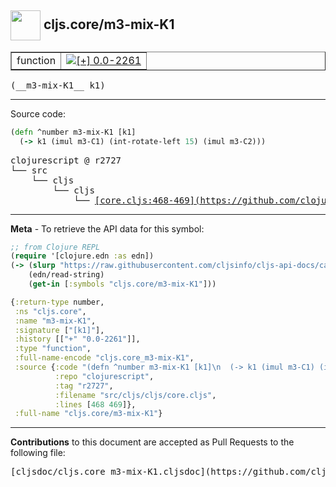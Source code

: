 ## <img width="48px" valign="middle" src="http://i.imgur.com/Hi20huC.png"> cljs.core/m3-mix-K1

 <table border="1">
<tr>

<td>function</td>
<td><a href="https://github.com/cljsinfo/cljs-api-docs/tree/0.0-2261"><img valign="middle" alt="[+] 0.0-2261" src="https://img.shields.io/badge/+-0.0--2261-lightgrey.svg"></a> </td>
</tr>
</table>

 <samp>
(__m3-mix-K1__ k1)<br>
</samp>

---





Source code:

```clj
(defn ^number m3-mix-K1 [k1]
  (-> k1 (imul m3-C1) (int-rotate-left 15) (imul m3-C2)))
```

 <pre>
clojurescript @ r2727
└── src
    └── cljs
        └── cljs
            └── <ins>[core.cljs:468-469](https://github.com/clojure/clojurescript/blob/r2727/src/cljs/cljs/core.cljs#L468-L469)</ins>
</pre>


---

__Meta__ - To retrieve the API data for this symbol:

```clj
;; from Clojure REPL
(require '[clojure.edn :as edn])
(-> (slurp "https://raw.githubusercontent.com/cljsinfo/cljs-api-docs/catalog/cljs-api.edn")
    (edn/read-string)
    (get-in [:symbols "cljs.core/m3-mix-K1"]))
```

```clj
{:return-type number,
 :ns "cljs.core",
 :name "m3-mix-K1",
 :signature ["[k1]"],
 :history [["+" "0.0-2261"]],
 :type "function",
 :full-name-encode "cljs.core_m3-mix-K1",
 :source {:code "(defn ^number m3-mix-K1 [k1]\n  (-> k1 (imul m3-C1) (int-rotate-left 15) (imul m3-C2)))",
          :repo "clojurescript",
          :tag "r2727",
          :filename "src/cljs/cljs/core.cljs",
          :lines [468 469]},
 :full-name "cljs.core/m3-mix-K1"}

```

---

__Contributions__ to this document are accepted as Pull Requests to the following file:

 <pre>
[cljsdoc/cljs.core_m3-mix-K1.cljsdoc](https://github.com/cljsinfo/cljs-api-docs/blob/master/cljsdoc/cljs.core_m3-mix-K1.cljsdoc)
</pre>

